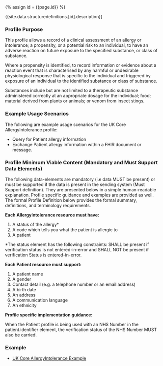 
{% assign id = {{page.id}} %}

{{site.data.structuredefinitions.[id].description}}

<!-- end TOC -->
### Profile Purpose ###

This profile allows a record of a clinical assessment of an allergy or intolerance; a propensity, or a potential risk to an individual, to have an adverse reaction on future exposure to the specified substance, or class of substance.

Where a propensity is identified, to record information or evidence about a reaction event that is characterised by any harmful or undesirable physiological response that is specific to the individual and triggered by exposure of an individual to the identified substance or class of substance.

Substances include but are not limited to a therapeutic substance administered correctly at an appropriate dosage for the individual; food; material derived from plants or animals; or venom from insect stings.


### Example Usage Scenarios ###

The following are example usage scenarios for the UK Core AllergyIntolerance profile:

- Query for Patient allergy information 
- Exchange Patient allergy information within a FHIR document or message.

### Profile Minimum Viable Content (Mandatory and Must Support Data Elements) ###

The following data-elements are mandatory (i.e data MUST be present) or must be supported if the data is present in the sending system (Must Support definition). They are presented below in a simple human-readable explanation. Profile specific guidance and examples are provided as well. The formal Profile Definition below provides the formal summary, definitions, and terminology requirements.

**Each AllergyIntolerance resource must have:**

1. A status of the allergy*
2. A code which tells you what the patient is allergic to
3. A patient

*The status element has the following constraints: SHALL be present if verification status is not entered-in-error and SHALL NOT be present if verification Status is entered-in-error.

**Each Patient resource must support:**

1. A patient name
2. A gender
3. Contact detail (e.g. a telephone number or an email address)
4. A birth date
5. An address
6. A communication language
7. An ethnicity

**Profile specific implementation guidance:**

When the Patient profile is being used with an NHS Number in the patient.identifier element, the verification status of the NHS Number MUST also be carried.


### Example ###

- [UK Core AllergyIntolerance Example](UKCore-AllergyIntolerance-Example.html)

